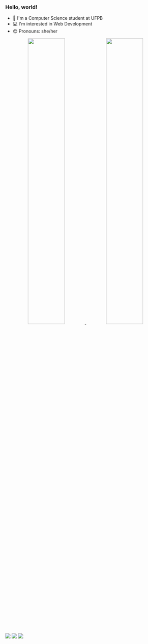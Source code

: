 ###  Hello, world! 
- 📂 I'm a Computer Science student at UFPB
- 💻 I'm interested in Web Development
- 😊 Pronouns: she/her

<div align="center">
  <a href="https://github.com/barbarahellen">
  <img width="48%" src="https://github-readme-stats.vercel.app/api?username=barbarahellen&show_icons=true&theme=tokyonight&include_all_commits=true&count_private=true"/>
  <img width="48%" src="https://github-readme-stats.vercel.app/api/top-langs/?username=barbarahellen&layout=compact&langs_count=7&theme=tokyonight"/>
</div>

<div>
   <a href = "mailto:barbarahellen993@gmail.com"><img src="https://img.shields.io/badge/-Gmail-%23333?style=for-the-badge&logo=gmail&logoColor=white" target="_blank"></a>
   <a href="https://instagram.com/barb.hellen" target="_blank"><img src="https://img.shields.io/badge/-Instagram-%23E4405F?style=for-the-badge&logo=instagram&logoColor=white" target="_blank"></a>
  <a href="https://www.linkedin.com/in/barbara-hellen" target="_blank"><img src="https://img.shields.io/badge/-LinkedIn-%230077B5?style=for-the-badge&logo=linkedin&logoColor=white" target="_blank"></a> 
</div>

